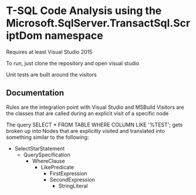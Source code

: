 # T-SQL Code Analysis using the Microsoft.SqlServer.TransactSql.ScriptDom namespace

Requires at least Visual Studio 2015

To run, just clone the repository and open visual studio

Unit tests are built around the visitors

## Documentation
Rules are the integration point with Visual Studio and MSBuild
Visitors are the classes that are called during an explicit visit of a specific node

The query SELECT * FROM TABLE WHERE COLUMN LIKE '%TEST'; gets broken up into Nodes that are explicitly visited and translated into something similar to the following:

* SelectStarStatement
    * QuerySpecification
        * WhereClause
            * LikePredicate
                * FirstExpression
                * SecondExpression
                    * StringLiteral

